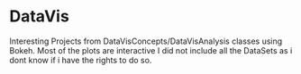 # DataVis
Interesting Projects from DataVisConcepts/DataVisAnalysis classes using Bokeh.
Most of the plots are interactive
I did not include all the DataSets as i dont know if i have the rights to do so.
